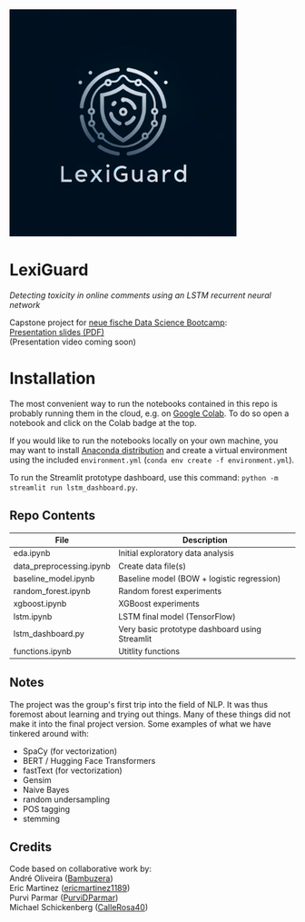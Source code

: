 <img src="img/lexiguard_logo.png" height="400" alt="LexiGuard logo">

# LexiGuard

*Detecting toxicity in online comments using an LSTM recurrent neural network*

Capstone project for [neue fische Data Science Bootcamp](https://www.neuefische.de/bootcamp/data-science):  
[Presentation slides (PDF)](lexiguard_presentation.pdf)  
(Presentation video coming soon)

# Installation

The most convenient way to run the notebooks contained in this repo is probably running them in the cloud, e.g. on [Google Colab](https://colab.research.google.com/). To do so open a notebook and click on the Colab badge at the top.

If you would like to run the notebooks locally on your own machine, you may want to install [Anaconda distribution](https://www.anaconda.com/) and create a virtual environment using the included `environment.yml` (`conda env create -f environment.yml`).

To run the Streamlit prototype dashboard, use this command: `python -m streamlit run lstm_dashboard.py`.

## Repo Contents

| File | Description |
| --- | --- |
| eda.ipynb | Initial exploratory data analysis |
| data_preprocessing.ipynb | Create data file(s) |
| baseline_model.ipynb | Baseline model (BOW + logistic regression) |
| random_forest.ipynb | Random forest experiments |
| xgboost.ipynb | XGBoost experiments |
| lstm.ipynb | LSTM final model (TensorFlow) |
| lstm_dashboard.py | Very basic prototype dashboard using Streamlit |
| functions.ipynb | Utitlity functions |

## Notes

The project was the group's first trip into the field of NLP. It was thus foremost about learning and trying out things. Many of these things did not make it into the final project version. Some examples of what we have tinkered around with:

- SpaCy (for vectorization)
- BERT / Hugging Face Transformers
- fastText (for vectorization)
- Gensim
- Naive Bayes
- random undersampling
- POS tagging
- stemming

## Credits

Code based on collaborative work by:  
André Oliveira ([Bambuzera](https://github.com/Bambuzera))  
Eric Martinez ([ericmartinez1189](https://github.com/ericmartinez1189))  
Purvi Parmar ([PurviDParmar](https://github.com/PurviDParmar))  
Michael Schickenberg ([CalleRosa40](https://github.com/CalleRosa40))